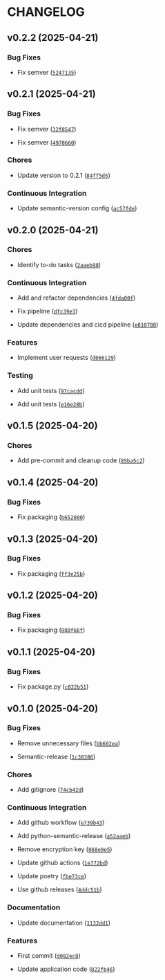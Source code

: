# CHANGELOG


## v0.2.2 (2025-04-21)

### Bug Fixes

- Fix semver
  ([`5247135`](https://github.com/zaksaiplayground/auto_muter/commit/52471354e07fb4b6668d63c5b820021d9ab12b8e))


## v0.2.1 (2025-04-21)

### Bug Fixes

- Fix semver
  ([`32f8547`](https://github.com/zaksaiplayground/auto_muter/commit/32f85476af6a539ed5b42fd17012301eb0fdb0fe))

- Fix semver
  ([`4978660`](https://github.com/zaksaiplayground/auto_muter/commit/49786605a055ec80cc2340b611622f526782f0f2))

### Chores

- Update version to 0.2.1
  ([`84ff5d5`](https://github.com/zaksaiplayground/auto_muter/commit/84ff5d57115fea4b6429e6e59a1df60a65af69d7))

### Continuous Integration

- Update semantic-version config
  ([`ac57fde`](https://github.com/zaksaiplayground/auto_muter/commit/ac57fde83d2412cec8c0e58a7ac2aa9d7762515f))


## v0.2.0 (2025-04-21)

### Chores

- Identify to-do tasks
  ([`2aaeb98`](https://github.com/zaksaiplayground/auto_muter/commit/2aaeb98a583a5e8a806a7ec8cedd32d49077102c))

### Continuous Integration

- Add and refactor dependencies
  ([`4fda00f`](https://github.com/zaksaiplayground/auto_muter/commit/4fda00fa3a6afd2fb3eb9a7e9c5281f1cc6f0f26))

- Fix pipeline
  ([`dfc39e3`](https://github.com/zaksaiplayground/auto_muter/commit/dfc39e301498f4102491252596732bb5d65c8fd3))

- Update dependencies and cicd pipeline
  ([`e810708`](https://github.com/zaksaiplayground/auto_muter/commit/e8107083fbd166102f94f81ba4bf90fb0c5c3b8e))

### Features

- Implement user requests
  ([`d866129`](https://github.com/zaksaiplayground/auto_muter/commit/d866129ca6ae6c24b0bbd4aae5c4426056bff80c))

### Testing

- Add unit tests
  ([`97cacdd`](https://github.com/zaksaiplayground/auto_muter/commit/97cacdd2d4cdca5f5742cce76fba98db9c242dc7))

- Add unit tests
  ([`e16e28b`](https://github.com/zaksaiplayground/auto_muter/commit/e16e28bbd1da83126431df5e62041619e63ce2dc))


## v0.1.5 (2025-04-20)

### Chores

- Add pre-commit and cleanup code
  ([`85ba5c2`](https://github.com/zaksaiplayground/auto_muter/commit/85ba5c2300e02fd2e3596bf73c9564964cb90852))


## v0.1.4 (2025-04-20)

### Bug Fixes

- Fix packaging
  ([`b652800`](https://github.com/zaksaiplayground/auto_muter/commit/b652800c8d4324d936f29526d31f838e952502a5))


## v0.1.3 (2025-04-20)

### Bug Fixes

- Fix packaging
  ([`ff3e25b`](https://github.com/zaksaiplayground/auto_muter/commit/ff3e25bba01bae77ca6a235b353b5f65cdee996a))


## v0.1.2 (2025-04-20)

### Bug Fixes

- Fix packaging
  ([`880f66f`](https://github.com/zaksaiplayground/auto_muter/commit/880f66f0b7a36211c6e42fe078068536ba71599c))


## v0.1.1 (2025-04-20)

### Bug Fixes

- Fix package.py
  ([`c022b51`](https://github.com/zaksaiplayground/auto_muter/commit/c022b51116d378ffa0d26c189a978599e75b4f92))


## v0.1.0 (2025-04-20)

### Bug Fixes

- Remove unnecessary files
  ([`bb602ea`](https://github.com/zaksaiplayground/auto_muter/commit/bb602eabcd289646fb58b7dc424a29892f86ecff))

- Semantic-release
  ([`1c38386`](https://github.com/zaksaiplayground/auto_muter/commit/1c3838699826d544bfe0786594eb259ef56ac30d))

### Chores

- Add gitignore
  ([`74cb42d`](https://github.com/zaksaiplayground/auto_muter/commit/74cb42de7797deb47c53d7624f4654a446f87b14))

### Continuous Integration

- Add github workflow
  ([`e739b43`](https://github.com/zaksaiplayground/auto_muter/commit/e739b4370eede3b97ca874f63397efcd1ce793e0))

- Add python-semantic-release
  ([`a52aaeb`](https://github.com/zaksaiplayground/auto_muter/commit/a52aaeb8fbc2f1cd9a82c69732c7ae7dc1a779dc))

- Remove encryption key
  ([`868e9e5`](https://github.com/zaksaiplayground/auto_muter/commit/868e9e5dd4137400a022c897c18a0fd2e4b421bd))

- Update github actions
  ([`1e772bd`](https://github.com/zaksaiplayground/auto_muter/commit/1e772bdcb2ea1bd394f6d28179d2050c309fdc43))

- Update poetry
  ([`fbe73ce`](https://github.com/zaksaiplayground/auto_muter/commit/fbe73ce388d960d7a2882b7ebc6ccd116e1e51e1))

- Use github releases
  ([`4ddc51b`](https://github.com/zaksaiplayground/auto_muter/commit/4ddc51b8a2b76e2d12e1523047c4f6a4b03190a4))

### Documentation

- Update documentation
  ([`1132dd1`](https://github.com/zaksaiplayground/auto_muter/commit/1132dd12b8108fcc6ca85b27e0005dab999a5292))

### Features

- First commit
  ([`d082ec8`](https://github.com/zaksaiplayground/auto_muter/commit/d082ec80340e2fe8b373fd503aade054d3462b87))

- Update application code
  ([`822fb46`](https://github.com/zaksaiplayground/auto_muter/commit/822fb46b991b0a112d3c687d2f50967f4f4d65d1))
